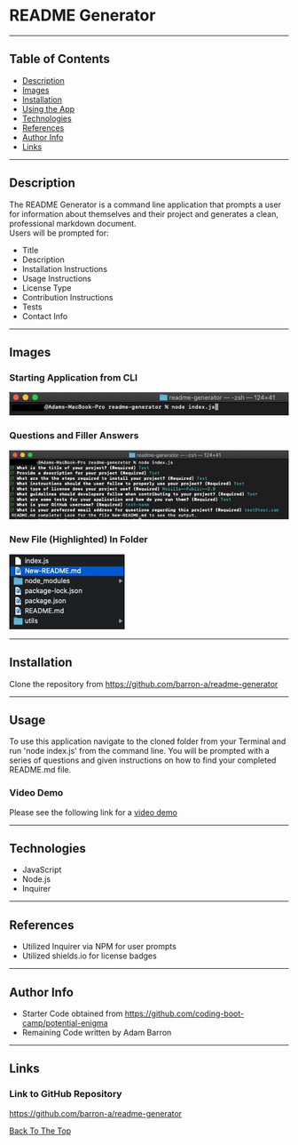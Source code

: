
# README Generator

---

## Table of Contents

- [Description](#description)
- [Images](#images)
- [Installation](#installation)
- [Using the App](#usage)
- [Technologies](#technologies)
- [References](#references)
- [Author Info](#author-info)
- [Links](#links)

---

## Description
The README Generator is a command line application that prompts a user for information about themselves and their project and generates a clean, professional markdown document.</br>
Users will be prompted for:</br>

* Title
* Description
* Installation Instructions
* Usage Instructions
* License Type
* Contribution Instructions
* Tests
* Contact Info

---

## Images

### Starting Application from CLI
![Command to Start Application](/assets/images/command_to_start.jpg)

### Questions and Filler Answers
![All Questions Completed](/assets/images/questions_and_answers.jpg)

### New File (Highlighted) In Folder
![New File In Folder](/assets/images/file_highlighted.jpg)

---

## Installation
Clone the repository from https://github.com/barron-a/readme-generator

---

## Usage
To use this application navigate to the cloned folder from your Terminal and run 'node index.js' from the command line. You will be prompted with a series of questions and given instructions on how to find your completed README.md file.

### Video Demo
Please see the following link for a [video demo](https://drive.google.com/file/d/1WvRW_sMWYJqMZZx8QTceO1pf77kmH4a5/view)

---

## Technologies

- JavaScript
- Node.js
- Inquirer

---

## References

- Utilized Inquirer via NPM for user prompts
- Utilized shields.io for license badges

---

## Author Info
- Starter Code obtained from https://github.com/coding-boot-camp/potential-enigma
- Remaining Code written by Adam Barron

---

## Links

### Link to GitHub Repository
https://github.com/barron-a/readme-generator


[Back To The Top](#README-Generator)